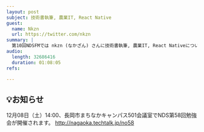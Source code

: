 ```yaml
---
layout: post
subject: 技術書執筆, 農業IT, React Native
guest:
  name: Nkzn
  url: https://twitter.com/nkzn
summary: |
  第10回NDSFMでは nkzn (なかざん) さんに技術書執筆, 農業IT, React Nativeについて話していただきました
audio:
  length: 32686416
  duration: 01:08:05
refs:

---
```


<p>
<h2>💡お知らせ</h2>
12月08日（土）14:00、長岡市まちなかキャンパス501会議室でNDS第58回勉強会が開催されます。
<a href="http://nagaoka.techtalk.jp/no58">http://nagaoka.techtalk.jp/no58</a>
</p>

